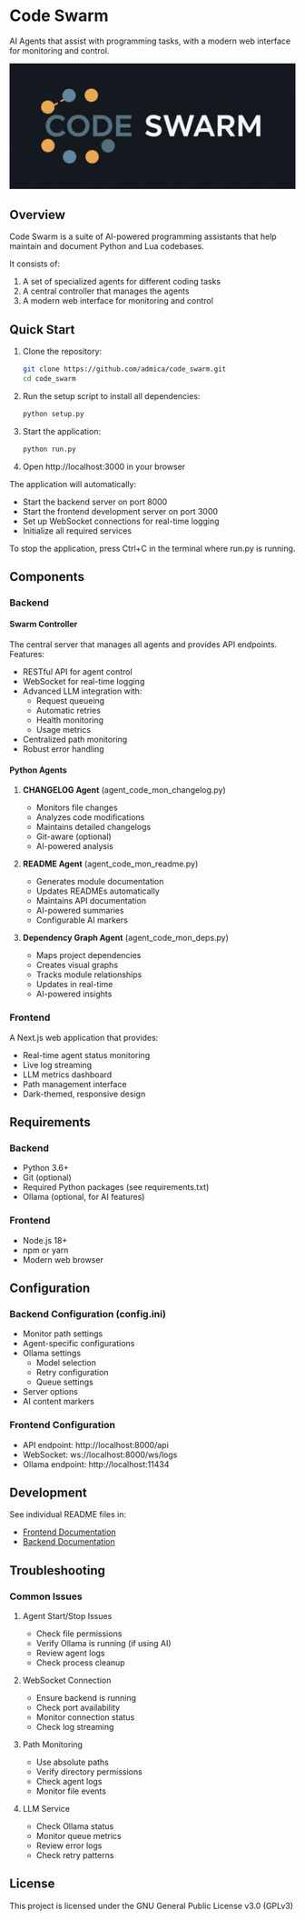 # Code Swarm

AI Agents that assist with programming tasks, with a modern web interface for monitoring and control.

![logo](logo.png)

## Overview

Code Swarm is a suite of AI-powered programming assistants that help maintain and document Python and Lua codebases.

It consists of:
1. A set of specialized agents for different coding tasks
2. A central controller that manages the agents
3. A modern web interface for monitoring and control

## Quick Start

1. Clone the repository:
   ```bash
   git clone https://github.com/admica/code_swarm.git
   cd code_swarm
   ```

2. Run the setup script to install all dependencies:
   ```bash
   python setup.py
   ```

3. Start the application:
   ```bash
   python run.py
   ```

4. Open http://localhost:3000 in your browser

The application will automatically:
- Start the backend server on port 8000
- Start the frontend development server on port 3000
- Set up WebSocket connections for real-time logging
- Initialize all required services

To stop the application, press Ctrl+C in the terminal where run.py is running.

## Components

### Backend

#### Swarm Controller

The central server that manages all agents and provides API endpoints. Features:
- RESTful API for agent control
- WebSocket for real-time logging
- Advanced LLM integration with:
  - Request queueing
  - Automatic retries
  - Health monitoring
  - Usage metrics
- Centralized path monitoring
- Robust error handling

#### Python Agents

1. **CHANGELOG Agent** (agent_code_mon_changelog.py)
   - Monitors file changes
   - Analyzes code modifications
   - Maintains detailed changelogs
   - Git-aware (optional)
   - AI-powered analysis

2. **README Agent** (agent_code_mon_readme.py)
   - Generates module documentation
   - Updates READMEs automatically
   - Maintains API documentation
   - AI-powered summaries
   - Configurable AI markers

3. **Dependency Graph Agent** (agent_code_mon_deps.py)
   - Maps project dependencies
   - Creates visual graphs
   - Tracks module relationships
   - Updates in real-time
   - AI-powered insights

### Frontend

A Next.js web application that provides:
- Real-time agent status monitoring
- Live log streaming
- LLM metrics dashboard
- Path management interface
- Dark-themed, responsive design

## Requirements

### Backend
- Python 3.6+
- Git (optional)
- Required Python packages (see requirements.txt)
- Ollama (optional, for AI features)

### Frontend
- Node.js 18+
- npm or yarn
- Modern web browser

## Configuration

### Backend Configuration (config.ini)
- Monitor path settings
- Agent-specific configurations
- Ollama settings
  - Model selection
  - Retry configuration
  - Queue settings
- Server options
- AI content markers

### Frontend Configuration
- API endpoint: http://localhost:8000/api
- WebSocket: ws://localhost:8000/ws/logs
- Ollama endpoint: http://localhost:11434

## Development

See individual README files in:
- [Frontend Documentation](frontend/README.md)
- [Backend Documentation](docs/backend.md)

## Troubleshooting

### Common Issues

1. Agent Start/Stop Issues
   - Check file permissions
   - Verify Ollama is running (if using AI)
   - Review agent logs
   - Check process cleanup

2. WebSocket Connection
   - Ensure backend is running
   - Check port availability
   - Monitor connection status
   - Check log streaming

3. Path Monitoring
   - Use absolute paths
   - Verify directory permissions
   - Check agent logs
   - Monitor file events

4. LLM Service
   - Check Ollama status
   - Monitor queue metrics
   - Review error logs
   - Check retry patterns

## License

This project is licensed under the GNU General Public License v3.0 (GPLv3)
